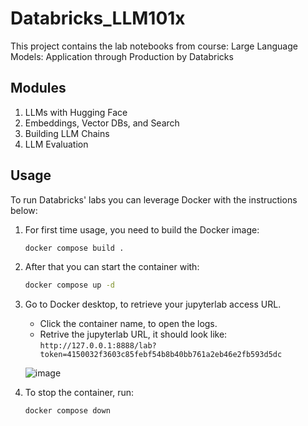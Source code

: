 # Databricks_LLM101x

This project contains the lab notebooks from course: Large Language Models: Application through Production by Databricks

## Modules

1. LLMs with Hugging Face
2. Embeddings, Vector DBs, and Search
3. Building LLM Chains
4. LLM Evaluation

## Usage

To run Databricks' labs you can leverage Docker with the instructions below:

1. For first time usage, you need to build the Docker image:

    ```bash
    docker compose build .
    ```

2. After that you can start the container with:

    ```bash
    docker compose up -d
    ```

3. Go to Docker desktop, to retrieve your jupyterlab access URL.

    - Click the container name, to open the logs.
    - Retrive the jupyterlab URL, it should look like: `http://127.0.0.1:8888/lab?token=4150032f3603c85febf54b8b40bb761a2eb46e2fb593d5dc`

    ![image](https://github.com/kevinknights29/Airflow_Docs_LLM_App/assets/74464814/661f3747-2b2e-4387-9c79-64af1d8bc56e)

4. To stop the container, run:

    ```bash
    docker compose down
    ```

